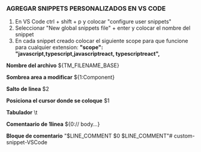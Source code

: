 ### AGREGAR SNIPPETS PERSONALIZADOS EN VS CODE
 
1. En VS Code ctrl + shift + p  y colocar "configure user snippets"
2. Seleccionar "New global snippets file" + enter y colocar el nombre del snippet 
3. En cada snippet creado colocar el siguiente scope para que funcione para cualquier extension:
  **"scope": "javascript,typescript,javascriptreact, typescriptreact",**

  **Nombre del archivo** ${TM_FILENAME_BASE}

  **Sombrea area a modificar** ${1:Component}

  **Salto de linea** $2

  **Posiciona el cursor donde se coloque** $1

  **Tabulador** \t

  **Comentaario de 1linea** ${0:// body...}

  **Bloque de comentario** "$LINE_COMMENT $0 $LINE_COMMENT"# custom-snippet-VSCode
